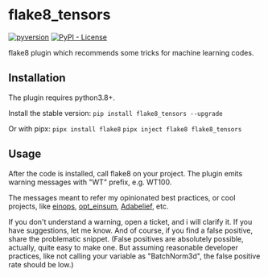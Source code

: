 flake8_tensors
==============

[![pyversion](https://img.shields.io/pypi/pyversions/flake8_tensors.svg)](https://pypi.org/project/flake8_tensors/)
[![PyPI - License](https://img.shields.io/pypi/l/flake8_tensors.svg)](https://github.com/dvolgyes/flake8_tensors/raw/master/LICENSE.txt)

flake8 plugin which recommends some tricks for machine learning codes.

## Installation

The plugin requires python3.8+.

Install the stable version:
`pip install flake8_tensors --upgrade`

Or with pipx:
`pipx install flake8`
`pipx inject flake8 flake8_tensors`

## Usage

After the code is installed, call flake8 on your project.
The plugin emits warning messages with "WT" prefix, e.g. WT100.

The messages meant to refer my opinionated best practices, or cool projects,
like [einops](https://github.com/arogozhnikov/einops), [opt_einsum](https://github.com/dgasmith/opt_einsum),
[Adabelief](https://juntang-zhuang.github.io/adabelief/), etc.

If you don't understand a warning, open a ticket, and i will clarify it.
If you have suggestions, let me know. And of course, if you find
a false positive, share the problematic snippet.
(False positives are absolutely possible, actually, quite easy to make one.
But assuming reasonable developer practices, like not calling your variable
as "BatchNorm3d", the false positive rate should be low.)
